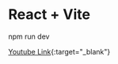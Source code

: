 # React + Vite


npm run dev



[Youtube Link](https://www.youtube.com/watch?v=UKAbQnCHy4M&t){:target="_blank"}
